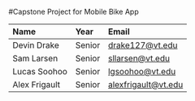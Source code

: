 
#Capstone Project for Mobile Bike App


| Name     | Year         | Email  |
| :------------- |:-------------| :-----|
| Devin Drake   |   Senior | drake127@vt.edu |
| Sam Larsen      | Senior      |   sllarsen@vt.edu |
| Lucas Soohoo | Senior      |   lgsoohoo@vt.edu |
| Alex Frigault | Senior | alexfrigault@vt.edu |
